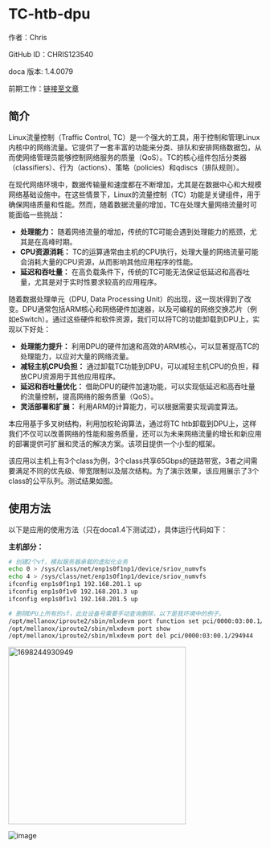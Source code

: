 # TC-htb-dpu

作者：Chris

GitHub ID：CHRIS123540

doca 版本: 1.4.0079

前期工作：[链接至文章](https://juejin.cn/post/7158639124994326541)

## 简介

Linux流量控制（Traffic Control, TC）是一个强大的工具，用于控制和管理Linux内核中的网络流量。它提供了一套丰富的功能来分类、排队和安排网络数据包，从而使网络管理员能够控制网络服务的质量（QoS）。TC的核心组件包括分类器（classifiers）、行为（actions）、策略（policies）和qdiscs（排队规则）。

在现代网络环境中，数据传输量和速度都在不断增加，尤其是在数据中心和大规模网络基础设施中。在这些情景下，Linux的流量控制（TC）功能是关键组件，用于确保网络质量和性能。然而，随着数据流量的增加，TC在处理大量网络流量时可能面临一些挑战：

- **处理能力：** 随着网络流量的增加，传统的TC可能会遇到处理能力的瓶颈，尤其是在高峰时期。
- **CPU资源消耗：** TC的运算通常由主机的CPU执行，处理大量的网络流量可能会消耗大量的CPU资源，从而影响其他应用程序的性能。
- **延迟和吞吐量：** 在高负载条件下，传统的TC可能无法保证低延迟和高吞吐量，尤其是对于实时性要求较高的应用程序。

随着数据处理单元（DPU, Data Processing Unit）的出现，这一现状得到了改变。DPU通常包括ARM核心和网络硬件加速器，以及可编程的网络交换芯片（例如eSwitch）。通过这些硬件和软件资源，我们可以将TC的功能卸载到DPU上，实现以下好处：

- **处理能力提升：** 利用DPU的硬件加速和高效的ARM核心，可以显著提高TC的处理能力，以应对大量的网络流量。
- **减轻主机CPU负担：** 通过卸载TC功能到DPU，可以减轻主机CPU的负担，释放CPU资源用于其他应用程序。
- **延迟和吞吐量优化：** 借助DPU的硬件加速功能，可以实现低延迟和高吞吐量的流量控制，提高网络的服务质量（QoS）。
- **灵活部署和扩展：** 利用ARM的计算能力，可以根据需要实现调度算法。

本应用基于多叉树结构，利用加权轮询算法，通过将TC htb卸载到DPU上，这样我们不仅可以改善网络的性能和服务质量，还可以为未来网络流量的增长和新应用的部署提供可扩展和灵活的解决方案。该项目提供一个小型的框架。

该应用以主机上有3个class为例，3个class共享65Gbps的链路带宽，3者之间需要满足不同的优先级、带宽限制以及层次结构。为了演示效果，该应用展示了3个class的公平队列。测试结果如图。

## 使用方法

以下是应用的使用方法（只在doca1.4下测试过），具体运行代码如下：

**主机部分：**

```bash
# 创建2个vf，模拟服务器承载的虚拟化业务
echo 0 > /sys/class/net/enp1s0f1np1/device/sriov_numvfs
echo 4 > /sys/class/net/enp1s0f1np1/device/sriov_numvfs
ifconfig enp1s0f1np1 192.168.201.1 up
ifconfig enp1s0f1v0 192.168.201.3 up
ifconfig enp1s0f1v1 192.168.201.5 up
```

```bash
# 删除DPU上所有的sf，此处设备号需要手动查询删除，以下是我环境中的例子。
/opt/mellanox/iproute2/sbin/mlxdevm port function set pci/0000:03:00.1/294944 state inactive
/opt/mellanox/iproute2/sbin/mlxdevm port show
/opt/mellanox/iproute2/sbin/mlxdevm port del pci/0000:03:00.1/294944
```
<img width="353" alt="1698244930949" src="https://github.com/CHRIS123540/TC-htb-dpu/assets/64949823/b367a45e-f21c-473d-aed4-386c1a8cc108">

![image](https://github.com/CHRIS123540/TC-htb-dpu/assets/64949823/1fbec7b6-5bf8-4ad0-a40e-df1763c1936b)



